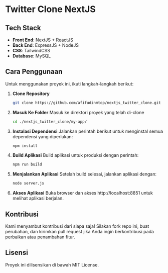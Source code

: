 # Twitter Clone NextJS

## Tech Stack

- **Front End**: NextJS + ReactJS
- **Back End**: ExpressJS + NodeJS
- **CSS**: TailwindCSS
- **Database**: MySQL

## Cara Penggunaan

Untuk menggunakan proyek ini, ikuti langkah-langkah berikut:

1. **Clone Repository**

   ```bash
   git clone https://github.com/afifudinmtop/nextjs_twitter_clone.git
   ```

2. **Masuk Ke Folder**
   Masuk ke direktori proyek yang telah di-clone

   ```bash
   cd ./nextjs_twitter_clone/my-app/
   ```

3. **Instalasi Dependensi**
   Jalankan perintah berikut untuk menginstal semua dependensi yang diperlukan:

   ```bash
   npm install
   ```

4. **Build Aplikasi**
   Build aplikasi untuk produksi dengan perintah:

   ```bash
   npm run build
   ```

5. **Menjalankan Aplikasi**
   Setelah build selesai, jalankan aplikasi dengan:

   ```bash
   node server.js
   ```

6. **Akses Aplikasi**
   Buka browser dan akses http://localhost:8851 untuk melihat aplikasi berjalan.

## Kontribusi

Kami menyambut kontribusi dari siapa saja! Silakan fork repo ini, buat perubahan, dan kirimkan pull request jika Anda ingin berkontribusi pada perbaikan atau penambahan fitur.

## Lisensi

Proyek ini dilisensikan di bawah MIT License.
